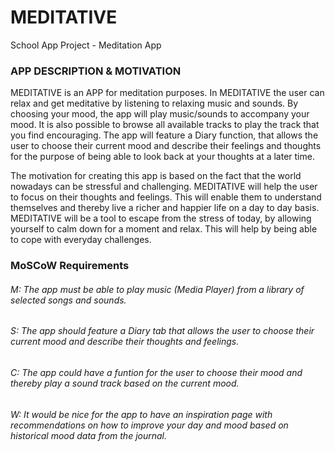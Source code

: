 # MEDITATIVE
School App Project - Meditation App

### APP DESCRIPTION & MOTIVATION ###
MEDITATIVE is an APP for meditation purposes. In MEDITATIVE the user can relax and get meditative by listening to relaxing music and sounds.
By choosing your mood, the app will play music/sounds to accompany your mood. It is also possible to browse all available tracks to play the track that you find encouraging.
The app will feature a Diary function, that allows the user to choose their current mood and describe their feelings and thoughts for the purpose of being able to look back at your thoughts at a later time.

The motivation for creating this app is based on the fact that the world nowadays can be stressful and challenging. MEDITATIVE will help the user to focus on their thoughts and feelings.
This will enable them to understand themselves and thereby live a richer and happier life on a day to day basis. 
MEDITATIVE will be a tool to escape from the stress of today, by allowing yourself to calm down for a moment and relax. This will help by being able to cope with everyday challenges.


### MoSCoW Requirements ###
###### M: The app must be able to play music (Media Player) from a library of selected songs and sounds. ######
###### S: The app should feature a Diary tab that allows the user to choose their current mood and describe their thoughts and feelings.  ######
###### C: The app could have a funtion for the user to choose their mood and thereby play a sound track based on the current mood. ######
###### W: It would be nice for the app to have an inspiration page with recommendations on how to improve your day and mood based on historical mood data from the journal. ######

